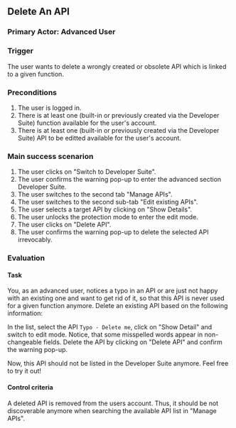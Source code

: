 ## Delete An API
### Primary Actor: Advanced User

### Trigger
The user wants to delete a wrongly created or obsolete API which is linked to a given function.

### Preconditions
1. The user is logged in.
2. There is at least one (built-in or previously created via the Developer Suite) function available for the user's account.
3. There is at least one (built-in or previously created via the Developer Suite) API to be editted available for the user's account.

### Main success scenarion
1. The user clicks on "Switch to Developer Suite".
2. The user confirms the warning pop-up to enter the advanced section Developer Suite.
3. The user switches to the second tab "Manage APIs".
4. The user switches to the second sub-tab "Edit existing APIs".
5. The user selects a target API by clicking on "Show Details".
6. The user unlocks the protection mode to enter the edit mode.
7. The user clicks on "Delete API".
8. The user confirms the warning pop-up to delete the selected API irrevocably.

### Evaluation
#### Task
You, as an advanced user, notices a typo in an API or are just not happy with an existing one and want to get rid of it, so that this API is never used for a given function anymore.
Delete an existing API based on the following information:

In the list, select the API `Typo - Delete me`, click on "Show Detail" and switch to edit mode.
Notice, that some misspelled words appear in non-changeable fields.
Delete the API by clicking on "Delete API" and confirm the warning pop-up.

Now, this API should not be listed in the Developer Suite anymore. Feel free to try it out!

#### Control criteria
A deleted API is removed from the users account. Thus, it should be not discoverable anymore when searching the available API list in "Manage APIs".
